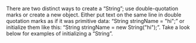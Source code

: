 There are two distinct ways to create a “String”; use double-quotation marks or create a new object. Either put text on the same line in double quotation marks as if it was primitive data: “String stringName = "hi";” or initialize them like this: “String stringName = new String("hi");”. Take a look below for examples of initializing a “String”.

